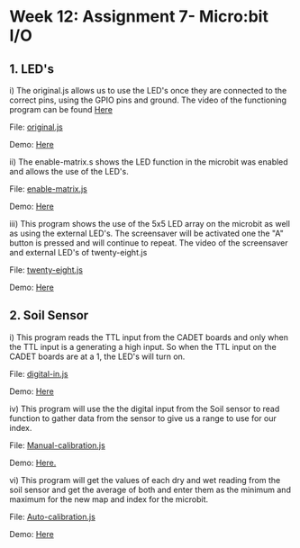 # Week 12: Assignment 7- Micro:bit I/O

## 1. LED's 
  
  i) The original.js allows us to use the LED's once they are connected to the correct pins, using the GPIO pins and ground. The video of the functioning program can be found [Here](https://imgur.com/a/BpyvbMy)
 
 File: [original.js](https://github.com/Introduction-to-Computer-Engineering/final-project-assignment-7-week-12-leeanswoo/blob/master/original.js)
 
 Demo: [Here](https://imgur.com/a/exN3I0y)
  
  ii) The enable-matrix.s shows the LED function in the microbit was enabled and allows the use of the LED's. 
  
  File: [enable-matrix.js](https://github.com/Introduction-to-Computer-Engineering/final-project-assignment-7-week-12-leeanswoo/blob/master/enable-matrix.js)
  
  Demo: [Here](https://imgur.com/a/exN3I0y)
  
  iii) This program shows the use of the 5x5 LED array on the microbit as well as using the external LED's. The screensaver will be activated one the "A" button is pressed and will continue to repeat. The video of the screensaver and external LED's of twenty-eight.js 
  
  File: [twenty-eight.js](https://github.com/Introduction-to-Computer-Engineering/final-project-assignment-7-week-12-leeanswoo/blob/master/twenty-eight.js)
  
  Demo: [Here](https://imgur.com/a/ELXXhYd)
  

## 2. Soil Sensor 

  i) This program reads the TTL input from the CADET boards and only when the TTL input is a generating a high input. So when the TTL input on the CADET boards are at a 1, the LED's will turn on. 
  
  File: [digital-in.js](https://github.com/Introduction-to-Computer-Engineering/final-project-assignment-7-week-12-leeanswoo/blob/master/digital-in.js)
  
  Demo: [Here](https://imgur.com/a/pw2fL6A)
  
  iv) This program will use the the digital input from the Soil sensor to read function to gather data from the sensor to give us a range to use for our index. 
  
  File: [Manual-calibration.js](https://github.com/Introduction-to-Computer-Engineering/final-project-assignment-7-week-12-leeanswoo/blob/master/manual-calibration.js)
  
  Demo: [Here.](https://imgur.com/a/P8K4EVr)

vi) This program will get the values of each dry and wet reading from the soil sensor and get the average of both and enter them as the minimum and maximum for the new map and index for the microbit. 

File: [Auto-calibration.js](https://imgur.com/a/P8K4EVr)

Demo: [Here](https://imgur.com/a/HQnfxb1)



